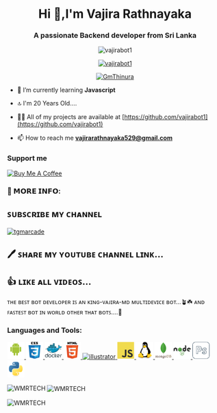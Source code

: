 <h1 align="center">Hi 👋,I'm Vajira Rathnayaka </h1>

<h3 align="center">A passionate Backend developer from Sri Lanka</h3>

<p align="center"> <img src="https://komarev.com/ghpvc/?username=vajirabot1&label=Profile%20views&color=0e75b6&style=flat" alt="vajirabot1" /> </p>

<p align="center"> <a href="https://github.com/ryo-ma/github-profile-trophy"><img src="https://github-profile-trophy.vercel.app/?username=vajirabot1" alt="vajirabot1" /></a> </p>

<p align="center"> <a href="https://twitter.com/GmThinura" target="blank"><img src="https://img.shields.io/twitter/follow/GmThinura?logo=twitter&style=for-the-badge" alt="GmThinura" /></a> </p>

- 🌱 I’m currently learning **Javascript**

- 🔝 I'm 20 Years Old....

- 👨‍💻 All of my projects are available at [https://github.com/vajirabot1](https://github.com/vajirabot1)

- 📫 How to reach me **vajirarathnayaka529@gmail.com**

<h3 align = "left"> Support me </h3>
<a href="https://www.buymeacoffee.com/vajirabot1" target="_blank"><img src="https://cdn.buymeacoffee.com/buttons/v2/default-violet.png" alt="Buy Me A Coffee" style="height: 60px !important;width: 217px !important;" ></a>

<h3 align="left">📌 𝗠𝗢𝗥𝗘 𝗜𝗡𝗙𝗢:</h3>

<p align="left">

## ꜱᴜʙꜱᴄʀɪʙᴇ ᴍʏ ᴄʜᴀɴɴᴇʟ
<a href="https://youtube.com/@gamingewingyt6216" target="blank"><img align="center" src="https://raw.githubusercontent.com/rahuldkjain/github-profile-readme-generator/master/src/images/icons/Social/youtube.svg" alt="tgmarcade" height="30" width="40" /></a>

## 🖊 ꜱʜᴀʀᴇ ᴍʏ ʏᴏᴜᴛᴜʙᴇ ᴄʜᴀɴɴᴇʟ ʟɪɴᴋ...

## 👍 ʟɪᴋᴇ ᴀʟʟ ᴠɪᴅᴇᴏꜱ...

ᴛʜᴇ ʙᴇꜱᴛ ʙᴏᴛ ᴅᴇᴠᴇʟᴏᴘᴇʀ ɪꜱ ᴀɴ ᴋɪɴɢ-ᴠᴀᴊɪʀᴀ-ᴍᴅ ᴍᴜʟᴛɪᴅᴇᴠɪᴄᴇ ʙᴏᴛ...🪴☘️ ᴀɴᴅ ꜰᴀꜱᴛᴇꜱᴛ ʙᴏᴛ ɪɴ ᴡᴏʀʟᴅ ᴏᴛʜᴇʀ ᴛʜᴀᴛ ʙᴏᴛꜱ....📌 




</p>

<h3 align="left">Languages and Tools:</h3>

<p align="left"> <a href="https://developer.android.com" target="_blank" rel="noreferrer"> <img src="https://raw.githubusercontent.com/devicons/devicon/master/icons/android/android-original-wordmark.svg" alt="android" width="40" height="40"/> </a> <a href="https://www.w3schools.com/css/" target="_blank" rel="noreferrer"> <img src="https://raw.githubusercontent.com/devicons/devicon/master/icons/css3/css3-original-wordmark.svg" alt="css3" width="40" height="40"/> </a> <a href="https://www.docker.com/" target="_blank" rel="noreferrer"> <img src="https://raw.githubusercontent.com/devicons/devicon/master/icons/docker/docker-original-wordmark.svg" alt="docker" width="40" height="40"/> </a> <a href="https://www.w3.org/html/" target="_blank" rel="noreferrer"> <img src="https://raw.githubusercontent.com/devicons/devicon/master/icons/html5/html5-original-wordmark.svg" alt="html5" width="40" height="40"/> </a> <a href="https://www.adobe.com/in/products/illustrator.html" target="_blank" rel="noreferrer"> <img src="https://www.vectorlogo.zone/logos/adobe_illustrator/adobe_illustrator-icon.svg" alt="illustrator" width="40" height="40"/> </a> <a href="https://developer.mozilla.org/en-US/docs/Web/JavaScript" target="_blank" rel="noreferrer"> <img src="https://raw.githubusercontent.com/devicons/devicon/master/icons/javascript/javascript-original.svg" alt="javascript" width="40" height="40"/> </a> <a href="https://www.linux.org/" target="_blank" rel="noreferrer"> <img src="https://raw.githubusercontent.com/devicons/devicon/master/icons/linux/linux-original.svg" alt="linux" width="40" height="40"/> </a> <a href="https://www.mongodb.com/" target="_blank" rel="noreferrer"> <img src="https://raw.githubusercontent.com/devicons/devicon/master/icons/mongodb/mongodb-original-wordmark.svg" alt="mongodb" width="40" height="40"/> </a> <a href="https://nodejs.org" target="_blank" rel="noreferrer"> <img src="https://raw.githubusercontent.com/devicons/devicon/master/icons/nodejs/nodejs-original-wordmark.svg" alt="nodejs" width="40" height="40"/> </a> <a href="https://www.photoshop.com/en" target="_blank" rel="noreferrer"> <img src="https://raw.githubusercontent.com/devicons/devicon/master/icons/photoshop/photoshop-line.svg" alt="photoshop" width="40" height="40"/> </a> <a href="https://www.python.org" target="_blank" rel="noreferrer"> <img src="https://raw.githubusercontent.com/devicons/devicon/master/icons/python/python-original.svg" alt="python" width="40" height="40"/> </a> </p>

<p><img align="left" src="https://github-readme-stats.vercel.app/api/top-langs?username=WMR TECH&show_icons=true&locale=en&layout=compact" alt="WMRTECH" /></p>

<p>&nbsp;<img align="center" src="https://github-readme-stats.vercel.app/api?username=WMRTECH&show_icons=true&locale=en" alt="WMRTECH" /></p>

<p><img align="center" src="https://github-readme-streak-stats.herokuapp.com/?user=WMRTECH&" alt="WMRTECH" /></p>

